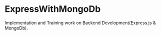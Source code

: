 # ExpressWithMongoDb
Implementation and Training work on Backend Development(Express.js & MongoDb).
